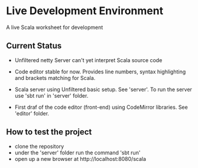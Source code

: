 Live Development Environment
=======

A live Scala worksheet for development

Current Status
-----------------

 * Unfiltered netty Server can't yet interpret Scala source code
 * Code editor stable for now. Provides line numbers, syntax highlighting and brackets matching for Scala.

 * Scala server using Unfiltered basic setup. See 'server'. To run the server use 'sbt run' in 'server' folder.
 * First draf of the code editor (front-end) using CodeMirror libraries. See 'editor' folder.
 

How to test the project
-----------------

 * clone the repository
 * under the 'server' folder run the command 'sbt run'
 * open up a new browser at http://localhost:8080/scala
